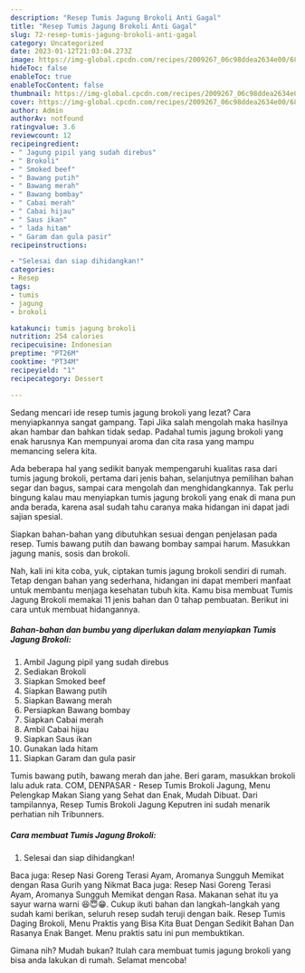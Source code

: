 ```yaml
---
description: "Resep Tumis Jagung Brokoli Anti Gagal"
title: "Resep Tumis Jagung Brokoli Anti Gagal"
slug: 72-resep-tumis-jagung-brokoli-anti-gagal
category: Uncategorized
date: 2023-01-12T21:03:04.273Z
image: https://img-global.cpcdn.com/recipes/2009267_06c98ddea2634e00/680x482cq70/tumis-jagung-brokoli-foto-resep-utama.jpg
hideToc: false
enableToc: true
enableTocContent: false
thumbnail: https://img-global.cpcdn.com/recipes/2009267_06c98ddea2634e00/680x482cq70/tumis-jagung-brokoli-foto-resep-utama.jpg
cover: https://img-global.cpcdn.com/recipes/2009267_06c98ddea2634e00/680x482cq70/tumis-jagung-brokoli-foto-resep-utama.jpg
author: Admin
authorAv: notfound
ratingvalue: 3.6
reviewcount: 12
recipeingredient:
- " Jagung pipil yang sudah direbus"
- " Brokoli"
- " Smoked beef"
- " Bawang putih"
- " Bawang merah"
- " Bawang bombay"
- " Cabai merah"
- " Cabai hijau"
- " Saus ikan"
- " lada hitam"
- " Garam dan gula pasir"
recipeinstructions:

- "Selesai dan siap dihidangkan!"
categories:
- Resep
tags:
- tumis
- jagung
- brokoli

katakunci: tumis jagung brokoli 
nutrition: 254 calories
recipecuisine: Indonesian
preptime: "PT26M"
cooktime: "PT34M"
recipeyield: "1"
recipecategory: Dessert

---
```



Sedang mencari ide resep tumis jagung brokoli yang lezat? Cara menyiapkannya sangat gampang. Tapi Jika salah mengolah maka hasilnya akan hambar dan bahkan tidak sedap. Padahal tumis jagung brokoli yang enak harusnya Kan mempunyai aroma dan cita rasa yang mampu memancing selera kita.


Ada beberapa hal yang sedikit banyak mempengaruhi kualitas rasa dari tumis jagung brokoli, pertama dari jenis bahan, selanjutnya pemilihan bahan segar dan bagus, sampai cara mengolah dan menghidangkannya. Tak perlu bingung kalau mau menyiapkan tumis jagung brokoli yang enak di mana pun anda berada, karena asal sudah tahu caranya maka hidangan ini dapat jadi sajian spesial.

Siapkan bahan-bahan yang dibutuhkan sesuai dengan penjelasan pada resep. Tumis bawang putih dan bawang bombay sampai harum. Masukkan jagung manis, sosis dan brokoli.


Nah, kali ini kita coba, yuk, ciptakan tumis jagung brokoli sendiri di rumah. Tetap dengan bahan yang sederhana, hidangan ini dapat memberi manfaat untuk membantu menjaga kesehatan tubuh kita. Kamu bisa membuat Tumis Jagung Brokoli memakai 11 jenis bahan dan 0 tahap pembuatan. Berikut ini cara untuk membuat hidangannya.

<!--inarticleads1-->

##### Bahan-bahan dan bumbu yang diperlukan dalam menyiapkan Tumis Jagung Brokoli:

1. Ambil  Jagung pipil yang sudah direbus
1. Sediakan  Brokoli
1. Siapkan  Smoked beef
1. Siapkan  Bawang putih
1. Siapkan  Bawang merah
1. Persiapkan  Bawang bombay
1. Siapkan  Cabai merah
1. Ambil  Cabai hijau
1. Siapkan  Saus ikan
1. Gunakan  lada hitam
1. Siapkan  Garam dan gula pasir


Tumis bawang putih, bawang merah dan jahe. Beri garam, masukkan brokoli lalu aduk rata. COM, DENPASAR - Resep Tumis Brokoli Jagung, Menu Pelengkap Makan Siang yang Sehat dan Enak, Mudah Dibuat. Dari tampilannya, Resep Tumis Brokoli Jagung Keputren ini sudah menarik perhatian nih Tribunners. 

<!--inarticleads2-->

##### Cara membuat Tumis Jagung Brokoli:


1. Selesai dan siap dihidangkan!

Baca juga: Resep Nasi Goreng Terasi Ayam, Aromanya Sungguh Memikat dengan Rasa Gurih yang Nikmat Baca juga: Resep Nasi Goreng Terasi Ayam, Aromanya Sungguh Memikat dengan Rasa. Makanan sehat itu ya sayur warna warni 😆😇😁. Cukup ikuti bahan dan langkah-langkah yang sudah kami berikan, seluruh resep sudah teruji dengan baik. Resep Tumis Daging Brokoli, Menu Praktis yang Bisa Kita Buat Dengan Sedikit Bahan Dan Rasanya Enak Banget. Menu praktis satu ini pun membuktikan. 

Gimana nih? Mudah bukan? Itulah cara membuat tumis jagung brokoli yang bisa anda lakukan di rumah. Selamat mencoba!
